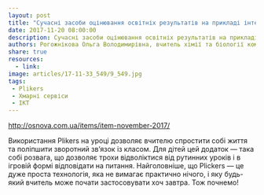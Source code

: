 ```yaml
---
layout: post
title: "Сучасні засоби оцінювання освітніх результатів на прикладі інтерактивного ресурсу Plikers"
date: 2017-11-20 08:00:00
description: Сучасні засоби оцінювання освітніх результатів на прикладі інтерактивного ресурсу Plikers
authors: Рогожнікова Ольга Володимирівна, вчитель хімії та біології комунального закладу освіти «Навчально-виховний комплекс № 148» Спеціалізована школа-дошкільний навчальний заклад (ясла-садок) «Планета Щастя» Дніпровської міської ради
share: true
resources:
  - link:
image: articles/17-11-33_549/9_549.jpg
tags:
 - Plikers
 - Хмарні сервіси
 - ІКТ
---
```


<http://osnova.com.ua/items/item-november-2017/>

Використання Plikers на уроці дозволяє вчителю спростити собі життя та поліпшити зворотний зв’язок із класом. Для дітей цей додаток — така собі розвага, що дозволяє трохи відволіктися від рутинних уроків і в ігровій формі відповідати на питання. Найголовніше, що Plickers — це дуже проста технологія, яка не вимагає практично нічого, і яку будь-який вчитель може почати застосовувати хоч завтра. Тож почнемо!
